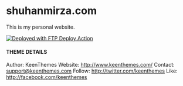 # shuhanmirza.com
This is my personal website.

[<img alt="Deployed with FTP Deploy Action" src="https://img.shields.io/badge/Deployed With-FTP DEPLOY ACTION-%3CCOLOR%3E?style=for-the-badge&color=0077b6">](https://github.com/SamKirkland/FTP-Deploy-Action)

#### THEME DETAILS
Author: 		KeenThemes
Website: 		http://www.keenthemes.com/
Contact: 		support@keenthemes.com
Follow: 		http://twitter.com/keenthemes
Like: 			http://facebook.com/keenthemes
